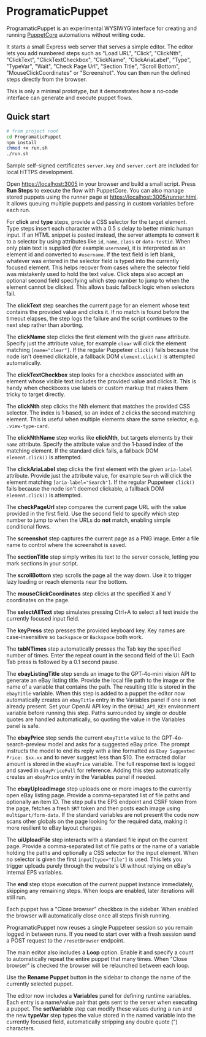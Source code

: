 # ProgramaticPuppet

ProgramaticPuppet is an experimental WYSIWYG interface for creating and running [PuppetCore](https://github.com/alfe-ai/PuppetCore) automations without writing code.

It starts a small Express web server that serves a simple editor.  The editor lets you add numbered steps such as "Load URL", "Click", "ClickNth", "ClickText", "ClickTextCheckbox", "ClickName", "ClickAriaLabel", "Type", "TypeVar", "Wait", "Check Page Url", "Section Title", "Scroll Bottom", "MouseClickCoordinates" or "Screenshot".  You can then run the defined steps directly from the browser.

This is only a minimal prototype, but it demonstrates how a no‑code interface can generate and execute puppet flows.

## Quick start

```bash
# from project root
cd ProgramaticPuppet
npm install
chmod +x run.sh
./run.sh
```

Sample self-signed certificates `server.key` and `server.cert` are included for
local HTTPS development.

Open [https://localhost:3005](https://localhost:3005) in your browser and build a small script.  Press **Run Steps** to execute the flow with PuppetCore.
You can also manage stored puppets using the runner page at
[https://localhost:3005/runner.html](https://localhost:3005/runner.html).
It allows queuing multiple puppets and passing in custom variables before each run.

For **click** and **type** steps, provide a CSS selector for the target element.
Type steps insert each character with a 0.5 s delay to better mimic human input.
If an HTML snippet is pasted instead, the server attempts to convert it to a
selector by using attributes like `id`, `name`, `class` or `data-testid`. When only plain text
is supplied (for example `username`), it is interpreted as an element id and
converted to `#username`.
If the text field is left blank, whatever was entered in the selector field is
typed into the currently focused element. This helps recover from cases where
the selector field was mistakenly used to hold the text value.
Click steps also accept an optional second field specifying which step number to jump to when the element cannot be clicked. This allows basic fallback logic when selectors fail.

The **clickText** step searches the current page for an element whose text
contains the provided value and clicks it. If no match is found before the
timeout elapses, the step logs the failure and the script continues to the next
step rather than aborting.

The **clickName** step clicks the first element with the given `name`
attribute. Specify just the attribute value, for example `clear` will click the
element matching `[name="clear"]`. If the regular Puppeteer `click()` fails
because the node isn't deemed clickable, a fallback DOM `element.click()` is
attempted automatically.

The **clickTextCheckbox** step looks for a checkbox associated with an element
whose visible text includes the provided value and clicks it. This is handy when
checkboxes use labels or custom markup that makes them tricky to target
directly.

The **clickNth** step clicks the Nth element that matches the provided CSS
selector. The index is 1‑based, so an index of `2` clicks the second matching
element. This is useful when multiple elements share the same selector, e.g.
`.view-type-card`.

The **clickNthName** step works like **clickNth**, but targets elements by their
`name` attribute. Specify the attribute value and the 1‑based index of the
matching element. If the standard click fails, a fallback DOM `element.click()`
is attempted.

The **clickAriaLabel** step clicks the first element with the given `aria-label`
attribute. Provide just the attribute value, for example `Search` will click the
element matching `[aria-label="Search"]`. If the regular Puppeteer `click()`
fails because the node isn't deemed clickable, a fallback DOM `element.click()`
is attempted.

The **checkPageUrl** step compares the current page URL with the value provided
in the first field. Use the second field to specify which step number to jump
to when the URLs do **not** match, enabling simple conditional flows.

The **screenshot** step captures the current page as a PNG image. Enter a file
name to control where the screenshot is saved.

The **sectionTitle** step simply writes its text to the server console, letting you mark sections in your script.

The **scrollBottom** step scrolls the page all the way down. Use it to trigger
lazy loading or reach elements near the bottom.

The **mouseClickCoordinates** step clicks at the specified X and Y coordinates on the page.

The **selectAllText** step simulates pressing Ctrl+A to select all text inside the
currently focused input field.

The **keyPress** step presses the provided keyboard key. Key names are case-insensitive so `backspace` or `Backspace` both work.

  The **tabNTimes** step automatically presses the Tab key the specified number of
  times. Enter the repeat count in the second field of the UI. Each Tab press is
  followed by a 0.1 second pause.

The **ebayListingTitle** step sends an image to the GPT‑4o‑mini vision API to
generate an eBay listing title. Provide the local file path to the image or the
name of a variable that contains the path. The resulting title is stored in the
`ebayTitle` variable. When this step is added to a puppet the editor now
automatically creates an `ebayTitle` entry in the Variables panel if one is not
already present. Set your OpenAI API key in the `OPENAI_API_KEY` environment
variable before running this step. Paths surrounded by single or double quotes
are handled automatically, so quoting the value in the Variables panel is safe.

The **ebayPrice** step sends the current `ebayTitle` value to the GPT‑4o-search-preview
model and asks for a suggested eBay price. The prompt instructs the model to end
its reply with a line formatted as `Ebay Suggested Price: $xx.xx` and to never
suggest less than $10. The extracted dollar amount is stored in the `ebayPrice`
variable. The full response text is logged and saved in `ebayPriceFull` for
reference. Adding this step automatically creates an `ebayPrice` entry in the
Variables panel if needed.

The **ebayUploadImage** step uploads one or more images to the currently open eBay
listing page. Provide a comma‑separated list of file paths and optionally an item
ID. The step pulls the EPS endpoint and CSRF token from the page, fetches a fresh
`SRT` token and then posts each image using `multipart/form-data`. If the standard
variables are not present the code now scans other globals on the page looking for
the required data, making it more resilient to eBay layout changes.

The **uiUploadFile** step interacts with a standard file input on the current
page. Provide a comma-separated list of file paths or the name of a variable
holding the paths and optionally a CSS selector for the input element. When no
selector is given the first `input[type="file"]` is used. This lets you trigger
uploads purely through the website's UI without relying on eBay's internal EPS
variables.

The **end** step stops execution of the current puppet instance immediately,
skipping any remaining steps. When loops are enabled, later iterations will
still run.

Each puppet has a "Close browser" checkbox in the sidebar. When enabled the
browser will automatically close once all steps finish running.

ProgramaticPuppet now reuses a single Puppeteer session so you remain logged in
between runs. If you need to start over with a fresh session send a POST request
to the `/resetBrowser` endpoint.

<!--
Each puppet also stores a **printifyProductURL** value. Set this URL in the text
field above the loop options. The new `loadPrintifyProductURL` step uses this
value to navigate directly to the configured product page.
-->

The main editor also includes a **Loop** option. Enable it and specify a count
to automatically repeat the entire puppet that many times. When "Close browser"
is checked the browser will be relaunched between each loop.

Use the **Rename Puppet** button in the sidebar to change the name of the
currently selected puppet.

The editor now includes a **Variables** panel for defining runtime variables.
Each entry is a name/value pair that gets sent to the server when executing a
puppet. The **setVariable** step can modify these values during a run and the
new **typeVar** step types the value stored in the named variable into the
currently focused field, automatically stripping any double quote (\") characters.
